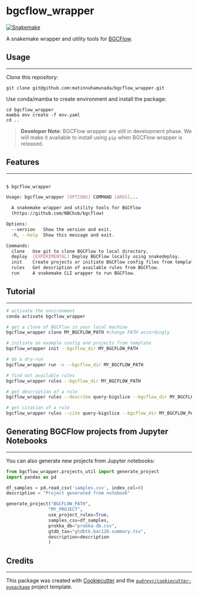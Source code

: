 # bgcflow_wrapper
[![Snakemake](https://img.shields.io/badge/snakemake-≥7.14.0-brightgreen.svg)](https://snakemake.bitbucket.io)

A snakemake wrapper and utility tools for [BGCFlow](https://github.com/NBChub/bgcflow).

## Usage
--------
Clone this repository:

    git clone git@github.com:matinnuhamunada/bgcflow_wrapper.git

Use conda/mamba to create environment and install the package:

    cd bgcflow_wrapper
    mamba env create -f env.yaml
    cd ..

>**Developer Note**: BGCFlow wrapper are still in development phase. We will make it available to install using `pip` when BGCFlow wrapper is released.

## Features
--------
```bash

$ bgcflow_wrapper

Usage: bgcflow_wrapper [OPTIONS] COMMAND [ARGS]...

  A snakemake wrapper and utility tools for BGCFlow
  (https://github.com/NBChub/bgcflow)

Options:
  --version   Show the version and exit.
  -h, --help  Show this message and exit.

Commands:
  clone   Use git to clone BGCFlow to local directory.
  deploy  [EXPERIMENTAL] Deploy BGCFlow locally using snakedeploy.
  init    Create projects or initiate BGCFlow config files from template.
  rules   Get description of available rules from BGCFlow.
  run     A snakemake CLI wrapper to run BGCFlow.
```

## Tutorial
--------
```bash
# activate the environment
conda activate bgcflow_wrapper
```
```bash
# get a clone of BGCFlow in your local machine
bgcflow_wrapper clone MY_BGCFLOW_PATH #change PATH accordingly
```
```bash
# initiate an example config and projects from template
bgcflow_wrapper init --bgcflow_dir MY_BGCFLOW_PATH
```
```bash
# do a dry-run
bgcflow_wrapper run -n --bgcflow_dir MY_BGCFLOW_PATH
```
```bash
# find out available rules
bgcflow_wrapper rules --bgcflow_dir MY_BGCFLOW_PATH
```
```bash
# get description of a rule
bgcflow_wrapper rules --describe query-bigslice --bgcflow_dir MY_BGCFLOW_PATH/
```
```bash
# get citation of a rule
bgcflow_wrapper rules --cite query-bigslice --bgcflow_dir MY_BGCFLOW_PATH/
```
## Generating BGCFlow projects from Jupyter Notebooks
--------
You can also generate new projects from Jupyter notebooks:
```python
from bgcflow_wrapper.projects_util import generate_project
import pandas as pd

df_samples = pd.read_csv('samples.csv', index_col=0)
description = "Project generated from notebook"

generate_project("BGCFLOW_PATH",
                "MY_PROJECT",
                use_project_rules=True,
                samples_csv=df_samples,
                prokka_db="prokka-db.csv",
                gtdb_tax="gtdbtk.bac120.summary.tsv",
                description=description
                )
```

## Credits
-------

This package was created with [Cookiecutter](https://github.com/audreyr/cookiecutter) and the [`audreyr/cookiecutter-pypackage`](https://github.com/audreyr/cookiecutter-pypackage) project template.
